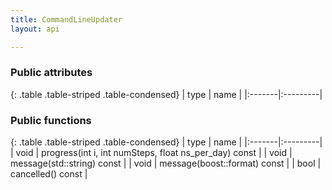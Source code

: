 ```yaml
---
title: CommandLineUpdater
layout: api

---
```


### Public attributes

{: .table .table-striped .table-condensed}
| type   | name     |
|:-------|:---------|



### Public functions

{: .table .table-striped .table-condensed}
| type   | name     |
|:-------|:---------|
| void | progress(int i, int numSteps, float ns_per_day) const  |
| void | message(std::string) const  |
| void | message(boost::format) const  |
| bool | cancelled() const  |

